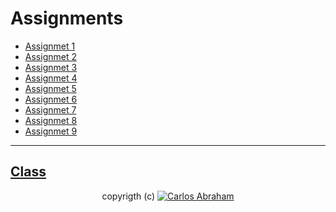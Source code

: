 # Assignments

* [Assignmet 1](Assignment%201)
* [Assignmet 2](Assignment%202)
* [Assignmet 3](Assignment%203)
* [Assignmet 4](Assignment%204)
* [Assignmet 5](Assignment%205)
* [Assignmet 6](Assignment%206)
* [Assignmet 7](Assignment%207)
* [Assignmet 8](Assignment%208)
* [Assignmet 9](Assignment%209)

---
[Class](class)
---

<p align="center">
  copyrigth (c) <a href="https://github.com/19cah">
        <img src="https://img.shields.io/badge/Abraham-%4019cah-orange.svg"
            alt="Carlos Abraham"></a>
</p>
